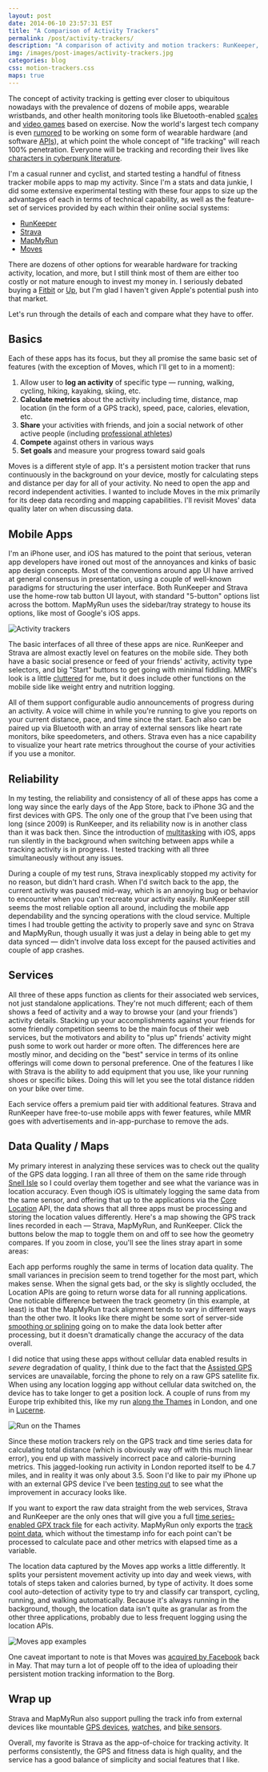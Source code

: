 ```yaml
---
layout: post
date: 2014-06-10 23:57:31 EST
title: "A Comparison of Activity Trackers"
permalink: /post/activity-trackers/
description: "A comparison of activity and motion trackers: RunKeeper, Strava, MapMyRun, and Moves."
img: /images/post-images/activity-trackers.jpg
categories: blog
css: motion-trackers.css
maps: true
---
```


The concept of activity tracking is getting ever closer to ubiquitous nowadays with the prevalence of dozens of mobile apps, wearable wristbands, and other health monitoring tools like Bluetooth-enabled [scales](http://vitrine.withings.com/eu/smart-body-analyzer.html) and [video games](http://wiifit.com/) based on exercise. Now the world's largest tech company is even [rumored](http://www.theverge.com/2014/6/6/5786456/apple-said-to-be-planning-october-event-to-unveil-wearable-device) to be working on some form of wearable hardware (and software [APIs](https://www.apple.com/ios/ios8/health/)), at which point the whole concept of "life tracking" will reach 100% penetration. Everyone will be tracking and recording their lives like [characters in cyberpunk literature](http://en.wikipedia.org/wiki/Snow_Crash#Metaverse).

I'm a casual runner and cyclist, and started testing a handful of fitness tracker mobile apps to map my activity. Since I'm a stats and data junkie, I did some extensive experimental testing with these four apps to size up the advantages of each in terms of technical capability, as well as the feature-set of services provided by each within their online social systems:

* [RunKeeper](http://runkeeper.com/)
* [Strava](http://www.strava.com/)
* [MapMyRun](http://www.mapmyrun.com/)
* [Moves](http://www.moves-app.com/)

There are dozens of other options for wearable hardware for tracking activity, location, and more, but I still think most of them are either too costly or not mature enough to invest my money in. I seriously debated buying a [Fitbit](http://www.fitbit.com/) or [Up](https://jawbone.com/up), but I'm glad I haven't given Apple's potential push into that market.

Let's run through the details of each and compare what they have to offer.

## Basics

Each of these apps has its focus, but they all promise the same basic set of features (with the exception of Moves, which I'll get to in a moment):

1. Allow user to **log an activity** of specific type &mdash; running, walking, cycling, hiking, kayaking, skiing, etc.
2. **Calculate metrics** about the activity including time, distance, map location (in the form of a GPS track), speed, pace, calories, elevation, etc.
3. **Share** your activities with friends, and join a social network of other active people (including [professional athletes](http://www.strava.com/activities/165962851))
4. **Compete** against others in various ways
5. **Set goals** and measure your progress toward said goals

Moves is a different style of app. It's a persistent motion tracker that runs continuously in the background on your device, mostly for calculating steps and distance per day for all of your activity. No need to open the app and record independent activities. I wanted to include Moves in the mix primarily for its deep data recording and mapping capabilities. I'll revisit Moves' data quality later on when discussing data.

## Mobile Apps

I'm an iPhone user, and iOS has matured to the point that serious, veteran app developers have ironed out most of the annoyances and kinks of basic app design concepts. Most of the conventions around app UI have arrived at general consensus in presentation, using a couple of well-known paradigms for structuring the user interface. Both RunKeeper and Strava use the home-row tab button UI layout, with standard "5-button" options list across the bottom. MapMyRun uses the sidebar/tray strategy to house its options, like most of Google's iOS apps.

![Activity trackers](/images/post-images/activity-apps.jpg)

The basic interfaces of all three of these apps are nice. RunKeeper and Strava are almost exactly level on features on the mobile side. They both have a basic social presence or feed of your friends' activity, activity type selectors, and big "Start" buttons to get going with minimal fiddling. MMR's look is a little [cluttered](https://cloudup.com/co0J-H_iN0t) for me, but it does include other functions on the mobile side like weight entry and nutrition logging.

All of them support configurable audio announcements of progress during an activity. A voice will chime in while you're running to give you reports on your current distance, pace, and time since the start. Each also can be paired up via Bluetooth with an array of external sensors like heart rate monitors, bike speedometers, and others. Strava even has a nice capability to visualize your heart rate metrics throughout the course of your activities if you use a monitor.

## Reliability

In my testing, the reliability and consistency of all of these apps has come a long way since the early days of the App Store, back to iPhone 3G and the first devices with GPS. The only one of the group that I've been using that long (since 2009) is RunKeeper, and its reliability now is in another class than it was back then. Since the introduction of [multitasking](http://www.macworld.com/article/1164616/how_ios_multitasking_really_works.html) with iOS, apps run silently in the background when switching between apps while a tracking activity is in progress. I tested tracking with all three simultaneously without any issues.

During a couple of my test runs, Strava inexplicably stopped my activity for no reason, but didn't hard crash. When I'd switch back to the app, the current activity was paused mid-way, which is an annoying bug or behavior to encounter when you can't recreate your activity easily. RunKeeper still seems the most reliable option all around, including the mobile app dependability and the syncing operations with the cloud service. Multiple times I had trouble getting the activity to properly save and sync on Strava and MapMyRun, though usually it was just a delay in being able to get my data synced &mdash; didn't involve data loss except for the paused activities and couple of app crashes.

## Services

All three of these apps function as clients for their associated web services, not just standalone applications. They're not much different; each of them shows a feed of activity and a way to browse your (and your friends') activity details. Stacking up your accomplishments against your friends for some friendly competition seems to be the main focus of their web services, but the motivators and ability to "plus up" friends' activity might push some to work out harder or more often. The differences here are mostly minor, and deciding on the "best" service in terms of its online offerings will come down to personal preference. One of the features I like with Strava is the ability to add equipment that you use, like your running shoes or specific bikes. Doing this will let you see the total distance ridden on your bike over time.

Each service offers a premium paid tier with additional features. Strava and RunKeeper have free-to-use mobile apps with fewer features, while MMR goes with advertisements and in-app-purchase to remove the ads.

## Data Quality / Maps

My primary interest in analyzing these services was to check out the quality of the GPS data logging. I ran all three of them on the same ride through [Snell Isle](http://en.wikipedia.org/wiki/Snell_Isle) so I could overlay them together and see what the variance was in location accuracy. Even though iOS is ultimately logging the same data from the same sensor, and offering that up to the applications via the [Core Location](https://developer.apple.com/library/ios/documentation/userexperience/Conceptual/LocationAwarenessPG/CoreLocation/CoreLocation.html) API, the data shows that all three apps must be processing and storing the location values differently. Here's a map showing the GPS track lines recorded in each &mdash; Strava, MapMyRun, and RunKeeper. Click the buttons below the map to toggle them on and off to see how the geometry compares. If you zoom in close, you'll see the lines stray apart in some areas:

<div id='map'></div>
<div id='menu-ui' class='menu-ui'></div>

Each app performs roughly the same in terms of location data quality. The small variances in precision seem to trend together for the most part, which makes sense. When the signal gets bad, or the sky is slightly occluded, the Location APIs are going to return worse data for all running applications. One noticable difference between the track geometry (in this example, at least) is that the MapMyRun track alignment tends to vary in different ways than the other two. It looks like there might be some sort of server-side [smoothing or splining](http://gis.stackexchange.com/questions/24827/how-to-smooth-the-polygons-in-a-contour-map) going on to make the data look better after processing, but it doesn't dramatically change the accuracy of the data overall.

I did notice that using these apps without cellular data enabled results in _severe_ degradation of quality, I think due to the fact that the [Assisted GPS](http://en.wikipedia.org/wiki/Assisted_GPS) services are unavailable, forcing the phone to rely on a raw GPS satellite fix. When using any location logging app without cellular data switched on, the device has to take longer to get a position lock. A couple of runs from my Europe trip exhibited this, like my run [along the Thames](http://www.strava.com/activities/143259424) in London, and one in [Lucerne](http://www.strava.com/activities/145669617).

![Run on the Thames](/images/post-images/thames-run.jpg)

Since these motion trackers rely on the GPS track and time series data for calculating total distance (which is obviously way off with this much linear error), you end up with massively incorrect pace and calorie-burning metrics. This jagged-looking run activity in London reported itself to be 4.7 miles, and in reality it was only about 3.5. Soon I'd like to pair my iPhone up with an external GPS device I've been [testing out](http://fulcrumapp.com/blog/gps-accuracy-experimentation/) to see what the improvement in accuracy looks like.

If you want to export the raw data straight from the web services, Strava and RunKeeper are the only ones that will give you a full [time series-enabled GPX track file](https://github.com/colemanm/motion-trackers/blob/gh-pages/data/snell_isle-strava.gpx) for each activity. MapMyRun only exports the [track point data](https://github.com/colemanm/motion-trackers/blob/gh-pages/data/snell_isle-mmr-raw.gpx), which without the timestamp info for each point can't be processed to calculate pace and other metrics with elapsed time as a variable.

The location data captured by the Moves app works a little differently. It splits your persistent movement activity up into day and week views, with totals of steps taken and calories burned, by type of activity. It does some cool auto-detection of activity type to try and classify car transport, cycling, running, and walking automatically. Because it's always running in the background, though, the location data isn't quite as granular as from the other three applications, probably due to less frequent logging using the location APIs.

![Moves app examples](/images/post-images/moves-app-screenshots.jpg)

One caveat important to note is that Moves was [acquired by Facebook](http://www.theverge.com/2014/5/6/5688334/moves-app-will-share-user-data-with-facebook) back in May. That may turn a lot of people off to the idea of uploading their persistent motion tracking information to the Borg.

## Wrap up

Strava and MapMyRun also support pulling the track info from external devices like mountable [GPS devices](https://buy.garmin.com/en-US/US/into-sports/cycling/edge-500/prod36728.html), [watches](https://shop.strava.com/collections/devices/products/magellan-echo), and [bike sensors](https://shop.strava.com/collections/devices/products/garmin-speed-cadence-sensor).

Overall, my favorite is Strava as the app-of-choice for tracking activity. It performs consistently, the GPS and fitness data is high quality, and the service has a good balance of simplicity and social features that I like.

<script>
var map = L.mapbox.map('map', 'colemanm.ijkico79').setView([27.8049,-82.6225], 14);
var layers = document.getElementById('menu-ui');

addLayer(L.mapbox.tileLayer('colemanm.j0wfjemi'), 'Strava', 1);
addLayer(L.mapbox.tileLayer('colemanm.bhqnz5mi'), 'RunKeeper', 2);
addLayer(L.mapbox.tileLayer('colemanm.v02akyb9'), 'MapMyRun', 3);

function addLayer(layer, name, zIndex) {
    layer
        .setZIndex(zIndex)
        .addTo(map);

    // Create a simple layer switcher that
    // toggles layers on and off.
    var link = document.createElement('a');
        link.href = '#';
        link.className = 'active';
        link.innerHTML = name;

    link.onclick = function(e) {
        e.preventDefault();
        e.stopPropagation();

        if (map.hasLayer(layer)) {
            map.removeLayer(layer);
            this.className = '';
        } else {
            map.addLayer(layer);
            this.className = 'active';
        }
    };

    layers.appendChild(link);
}
</script>
